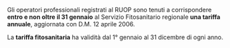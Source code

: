 Gli operatori professionali registrati al RUOP sono tenuti a corrispondere **entro e non oltre il 31 gennaio** al Servizio Fitosanitario regionale **una tariffa annuale**, aggiornata con D.M. 12 aprile 2006.

La **tariffa fitosanitaria** ha validità dal 1° gennaio al 31 dicembre di ogni anno.
